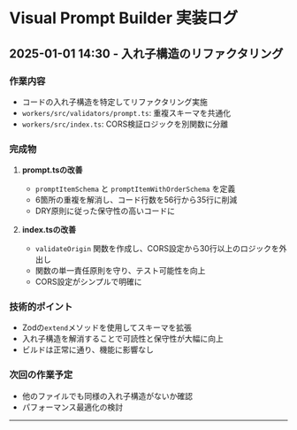 # Visual Prompt Builder 実装ログ

## 2025-01-01 14:30 - 入れ子構造のリファクタリング

### 作業内容

- コードの入れ子構造を特定してリファクタリング実施
- `workers/src/validators/prompt.ts`: 重複スキーマを共通化
- `workers/src/index.ts`: CORS検証ロジックを別関数に分離

### 完成物

1. **prompt.tsの改善**
   - `promptItemSchema` と `promptItemWithOrderSchema` を定義
   - 6箇所の重複を解消し、コード行数を56行から35行に削減
   - DRY原則に従った保守性の高いコードに

2. **index.tsの改善**
   - `validateOrigin` 関数を作成し、CORS設定から30行以上のロジックを外出し
   - 関数の単一責任原則を守り、テスト可能性を向上
   - CORS設定がシンプルで明確に

### 技術的ポイント

- Zodの`extend`メソッドを使用してスキーマを拡張
- 入れ子構造を解消することで可読性と保守性が大幅に向上
- ビルドは正常に通り、機能に影響なし

### 次回の作業予定

- 他のファイルでも同様の入れ子構造がないか確認
- パフォーマンス最適化の検討

---
